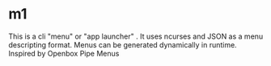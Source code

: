 # m1

This is a cli "menu" or "app launcher" . It uses ncurses and JSON as a menu descripting format. Menus can be generated dynamically in runtime. 
Inspired by Openbox Pipe Menus
